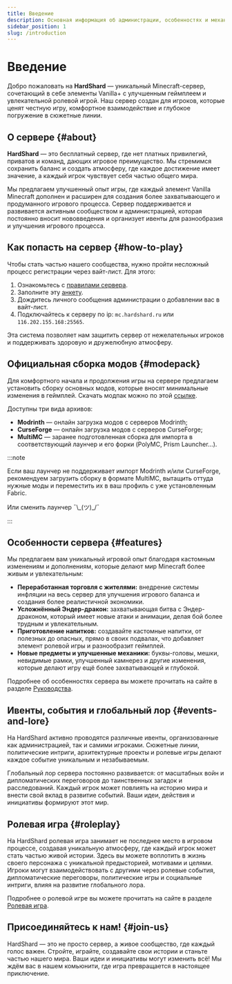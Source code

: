 ```yaml
---
title: Введение
description: Основная информация об администрации, особенностях и механиках игрового геймплея.
sidebar_position: 1
slug: /introduction
---
```


# Введение

Добро пожаловать на **HardShard** — уникальный Minecraft-сервер, сочетающий в себе элементы Vanilla+ с улучшенным геймплеем и увлекательной ролевой игрой. Наш сервер создан для игроков, которые ценят честную игру, комфортное взаимодействие и глубокое погружение в сюжетные линии.

## О сервере {#about}

**HardShard** — это бесплатный сервер, где нет платных привилегий, приватов и команд, дающих игровое преимущество. Мы стремимся сохранить баланс и создать атмосферу, где каждое достижение имеет значение, а каждый игрок чувствует себя частью общего мира.

Мы предлагаем улучшенный опыт игры, где каждый элемент Vanilla Minecraft дополнен и расширен для создания более захватывающего и продуманного игрового процесса. Сервер поддерживается и развивается активным сообществом и администрацией, которая постоянно вносит нововведения и организует ивенты для разнообразия и улучшения игрового процесса.

## Как попасть на сервер {#how-to-play}

Чтобы стать частью нашего сообщества, нужно пройти несложный процесс регистрации через вайт-лист. Для этого:
1) Ознакомьтесь с [правилами сервера](/docs/rules).
2) Заполните эту [анкету](https://docs.google.com/forms/d/e/1FAIpQLSd439lToKD3iWyeyhokr8FDmnviJtvespjAiwM_0_tl2tLbHw/viewform).
3) Дождитесь личного сообщения администрации о добавлении вас в вайт-лист.
3) Подключайтесь к серверу по ip: `mc.hardshard.ru` или `116.202.155.168:25565`.

Эта система позволяет нам защитить сервер от нежелательных игроков и поддерживать здоровую и дружелюбную атмосферу.

## Официальная сборка модов {#modepack}

Для комфортного начала и продолжения игры на сервере предлагаем установить сборку основных модов, которые вносят минимальные изменения в геймплей. Скачать модпак можно по этой [ссылке](https://modrinth.com/modpack/hardshard-modpack/).

Доступны три вида архивов:

- **Modrinth** — онлайн загрузка модов с серверов Modrinth;
- **CurseForge** — онлайн загрузка модов с серверов CurseForge;
- **MultiMC** — заранее подготовленная сборка для импорта в соответствующий лаунчер и его форки (PolyMC, Prism Launcher...).

:::note 

Если ваш лаунчер не поддерживает импорт Modrinth и/или CurseForge, рекомендуем загрузить сборку в формате MultiMC, вытащить оттуда нужные моды и переместить их в ваш профиль с уже установленным Fabric.

Или сменить лаунчер ¯\\\_(ツ)_/¯

:::

## Особенности сервера {#features}

Мы предлагаем вам уникальный игровой опыт благодаря кастомным изменениям и дополнениям, которые делают мир Minecraft более живым и увлекательным:

- **Переработанная торговля с жителями:** внедрение системы инфляции на весь сервер для улучшения игрового баланса и создания более реалистичной экономики.
- **Усложнённый Эндер-дракон:** захватывающая битва с Эндер-драконом, который имеет новые атаки и анимации, делая бой более трудным и увлекательным.
- **Приготовление напитков:** создавайте кастомные напитки, от полезных до опасных, прямо в своих подвалах, что добавляет элемент ролевой игры и разнообразит геймплей.
- **Новые предметы и улучшенные механики:** буквы-головы, мешки, невидимые рамки, улучшенный камнерез и другие изменения, которые делают игру ещё более захватывающей и глубокой.

Подробнее об особенностях сервера вы можете прочитать на сайте в разделе [Руководства](/docs/guidelines).

## Ивенты, события и глобальный лор {#events-and-lore}

На HardShard активно проводятся различные ивенты, организованные как администрацией, так и самими игроками. Сюжетные линии, политические интриги, архитектурные проекты и ролевые игры делают каждое событие уникальным и незабываемым.

Глобальный лор сервера постоянно развивается: от масштабных войн и дипломатических переговоров до таинственных загадок и расследований. Каждый игрок может повлиять на историю мира и внести свой вклад в развитие событий. Ваши идеи, действия и инициативы формируют этот мир.

## Ролевая игра {#roleplay}

На HardShard ролевая игра занимает не последнее место в игровом процессе, создавая уникальную атмосферу, где каждый игрок может стать частью живой истории. Здесь вы можете воплотить в жизнь своего персонажа с уникальной предысторией, мотивами и целями. Игроки могут взаимодействовать с другими через ролевые события, дипломатические переговоры, политические игры и социальные интриги, влияя на развитие глобального лора.

Подробнее о ролевой игре вы можете прочитать на сайте в разделе [Ролевая игра](/docs/roleplay).

## Присоединяйтесь к нам! {#join-us}

HardShard — это не просто сервер, а живое сообщество, где каждый голос важен. Стройте, играйте, создавайте свои истории и станьте частью нашего мира. Ваши идеи и инициативы могут изменить всё! Мы ждём вас в нашем комьюнити, где игра превращается в настоящее приключение.